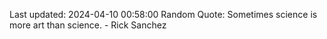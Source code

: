 Last updated: 2024-04-10 00:58:00
Random Quote: Sometimes science is more art than science. - Rick Sanchez